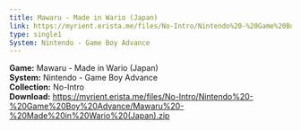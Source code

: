 ```yaml
---
title: Mawaru - Made in Wario (Japan)
link: https://myrient.erista.me/files/No-Intro/Nintendo%20-%20Game%20Boy%20Advance/Mawaru%20-%20Made%20in%20Wario%20(Japan).zip
type: single1
System: Nintendo - Game Boy Advance
---
```

<b>Game:</b> Mawaru - Made in Wario (Japan)<br>
<b>System:</b> Nintendo - Game Boy Advance<br>
<b>Collection:</b> No-Intro<br>
<b>Download:</b> https://myrient.erista.me/files/No-Intro/Nintendo%20-%20Game%20Boy%20Advance/Mawaru%20-%20Made%20in%20Wario%20(Japan).zip
